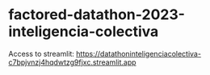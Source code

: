 # factored-datathon-2023-inteligencia-colectiva


Access to streamlit: https://datathoninteligenciacolectiva-c7bpjvnzj4hqdwtzg9fjxc.streamlit.app


